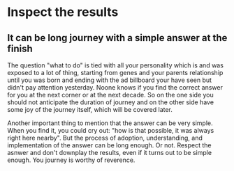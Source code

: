 # Inspect the results

## It can be long journey with a simple answer at the finish
The question "what to do" is tied with all your personality which is and was exposed to a lot of thing, starting from genes and your parents relationship until you was born and ending with the ad billboard your have seen but didn't pay attention yesterday. Noone knows if you find the correct answer for you at the next corner or at the next decade. So on the one side you should not anticipate the duration of journey and on the other side have some joy of the journey itself, which will be covered later. 

Another important thing to mention that the answer can be very simple. When you find it, you could cry out: "how is that possible, it was always right here nearby". But the process of adoption, understanding, and implementation of the answer can be long enough. Or not. Respect the asnwer and don't downplay the results, even if it turns out to be simple enough. You journey is worthy of reverence. 